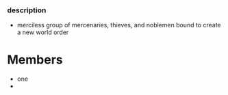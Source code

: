 ### description
- merciless group of mercenaries, thieves, and noblemen bound to create a new world order 

# Members
- one
- 